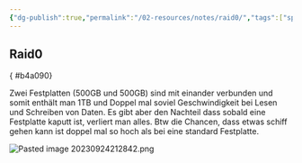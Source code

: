 ```yaml
---
{"dg-publish":true,"permalink":"/02-resources/notes/raid0/","tags":["speicher/raid/raid0"],"noteIcon":"","updated":"2024-08-16T18:32:42.000+02:00"}
---
```


## Raid0 
{ #b4a090}


Zwei Festplatten (500GB und 500GB) sind mit einander verbunden und somit enthält man 1TB und Doppel mal soviel Geschwindigkeit bei Lesen und Schreiben von Daten. Es gibt aber den Nachteil dass sobald eine Festplatte kaputt ist, verliert man alles. Btw die Chancen, dass etwas schiff gehen kann ist doppel mal so hoch als bei eine standard Festplatte. 

![Pasted image 20230924212842.png](/img/user/02%20-%20RESOURCES/Files/IMG/Pasted%20image%2020230924212842.png)